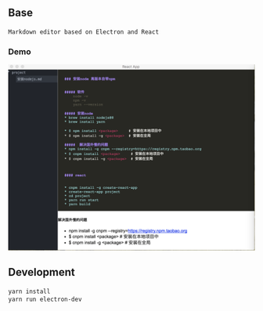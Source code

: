## Base

    Markdown editor based on Electron and React
### Demo

![Demo](demo.png)

## Development


    yarn install
    yarn run electron-dev


